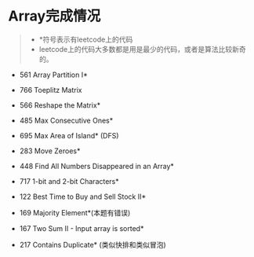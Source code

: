 # Array完成情况  
>* *符号表示有leetcode上的代码   
>* leetcode上的代码大多数都是用是最少的代码，或者是算法比较新奇的。   
  
* 561 Array Partition I*

* 766 Toeplitz Matrix

* 566 Reshape the Matrix*

* 485 Max Consecutive Ones*

* 695 Max Area of Island* (DFS)

* 283 Move Zeroes*

* 448 Find All Numbers Disappeared in an Array*

* 717 1-bit and 2-bit Characters*

* 122 Best Time to Buy and Sell Stock II*

* 169 Majority Element*(本题有错误)

* 167 Two Sum II - Input array is sorted*

* 217 Contains Duplicate* (类似快排和类似冒泡)

